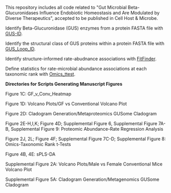 This repository includes all code related to "Gut Microbial Beta-Glucuronidases Influence Endobiotic Homeostasis and Are Modulated by Diverse Therapeutics", accepted to be published in Cell Host & Microbe.


Identify Beta-Glucuronidase (GUS) enzymes from a protein FASTA file with [GUS-ID](https://github.com/redinbolab/GUS_Endobiotics/tree/main/GUS%20Identification/GUS-ID).

Identify the structural class of GUS proteins within a protein FASTA file with [GUS_Loop_ID](https://github.com/redinbolab/GUS_Endobiotics/tree/main/GUS%20Identification/GUS%20Structural%20Class%20ID).

Identify structure-informed rate-abudnance associations with [FitFinder](https://github.com/redinbolab/GUS_Endobiotics/tree/main/Proteomic%20Abduance-Rate%20Regression%20Analysis).

Define statistics for rate-microbial abundance associations at each taxonomic rank with [Omics_ttest](https://github.com/redinbolab/GUS_Endobiotics/tree/main/Omics-Taxonomic%20Rank%20t-Tests).



**Directories for Scripts Generating Manuscript Figures**

  Figure 1C: GF_v_Conv_Heatmap

  Figure 1D: Volcano Plots/GF vs Conventional Volcano Plot

  Figure 2D: Cladogram Generation/Metaproteomics GUSome Cladogram

  Figure 2E-H,I,K; Figure 4D; Supplemental Figure 6, Supplemental Figure 7A-B, Supplemental Figure 9: Proteomic Abundance-Rate Regression Analysis

  Figure 2J, 2L; Figure 4F; Supplemental Figure 7C-D; Supplemental Figure 8: Omics-Taxonomic Rank t-Tests

  Figure 4B, 4E: sPLS-DA

  Supplemental Figure 2A: Volcano Plots/Male vs Female Conventional Mice Volcano Plot

  Supplemental Figure 5A: Cladogram Generation/Metagenomics GUSome Cladogram
